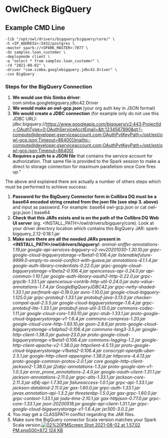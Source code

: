 # OwlCheck BigQuery

## Example CMD Line

```text
-lib "/opt/owl/drivers/bigquery/bigquery/core/" \
-h <IP_ADDRESS>:5432/postgres \
-master spark://<SPARK_MASTER>:7077 \
-ds samples.loan_customer \
-deploymode client \
-q "select * from samples.loan_customer" \
-rd "2021-08-02" \
-driver "com.simba.googlebigquery.jdbc42.Driver" \
-cxn BigQuery
```

### Steps for the BigQuery Connection

1. **We would use this Simba driver**: com.simba.googlebigquery.jdbc42.Driver
2. **We would make an owl-gcp.json** \(your org auth key in JSON format\)
3. **We would create a JDBC connection** \(for example only do not use this JDBC URL\): jdbc:bigquery://https://www.googleapis.com/bigquery/v2:443;ProjectId=;OAuthType=0;OAuthServiceAcctEmail=&lt;1234567890&gt;[-compute@developer.gserviceaccount.com;OAuthPvtKeyPath=/opt/ext/owl-gcp.json;Timeout=86400](mailto:-compute@developer.gserviceaccount.com;OAuthPvtKeyPath=/opt/ext/owl-gcp.json;Timeout=86400)
4. **Requires a path to a JSON file** that contains the service account for authorization. That same file is provided to the Spark session to make a direct to storage connection for maximum parallelism once Core fires up.”

The above and explained there are actually a number of others steps which must be performed to achieve success:

1. **Password for the BigQuery Connector form in Collibra DQ must be a base64 encoded string created from the json file \(see step 3. above\)** and input as password. For example: base64 owl-gcp.json or cat owl-gcp.json \| base64
2. **Check that this JARs exists and is on the path of the Collibra DQ Web UI server** \(eg. &lt;INSTALL\_PATH&gt;/owl/drivers/bigquery/core\). Look at your driver directory location which contains this BigQuery JAR: spark-bigquery\_2.12-0.18.1.jar
3. **Make sure there are all the needed JARs present in &lt;INSTALL\_PATH&gt;/owl/drivers/bigquery/:** _animal-sniffer-annotations-1.19.jar google-api-services-bigquery-v2-rev20201030-1.30.10.jar grpc-google-cloud-bigquerystorage-v1beta1-0.106.4.jar listenablefuture-9999.0-empty-to-avoid-conflict-with-guava.jar annotations-4.1.1.4.jar google-auth-library-credentials-0.22.0.jar grpc-google-cloud-bigquerystorage-v1beta2-0.106.4.jar opencensus-api-0.24.0.jar api-common-1.10.1.jar google-auth-library-oauth2-http-0.22.0.jar grpc-grpclb-1.33.1.jar opencensus-contrib-http-util-0.24.0.jar auto-value-annotations-1.7.4.jar GoogleBigQueryJDBC42.jar grpc-netty-shaded-1.33.1.jar perfmark-api-0.19.0.jar avro-1.10.0.jar google-cloud-bigquery-1.125.0.jar grpc-protobuf-1.33.1.jar protobuf-java-3.13.0.jar checker-compat-qual-2.5.5.jar google-cloud-bigquerystorage-1.6.4.jar grpc-protobuf-lite-1.33.1.jar protobuf-java-util-3.13.0.jar commons-codec-1.11.jar google-cloud-core-1.93.10.jar grpc-stub-1.33.1.jar proto-google-cloud-bigquerystorage-v1-1.6.4.jar commons-compress-1.20.jar google-cloud-core-http-1.93.10.jar gson-2.8.6.jar proto-google-cloud-bigquerystorage-v1alpha2-0.106.4.jar commons-lang3-3.5.jar google-http-client-1.38.0.jar guava-23.0.jar proto-google-cloud-bigquerystorage-v1beta1-0.106.4.jar commons-logging-1.2.jar google-http-client-apache-v2-1.38.0.jar httpclient-4.5.13.jar proto-google-cloud-bigquerystorage-v1beta2-0.106.4.jar conscrypt-openjdk-uber-2.5.1.jar google-http-client-appengine-1.38.0.jar httpcore-4.4.13.jar proto-google-common-protos-2.0.1.jar core google-http-client-jackson2-1.38.0.jar j2objc-annotations-1.3.jar proto-google-iam-v1-1.0.3.jar error\_prone\_annotations-2.4.0.jar google-oauth-client-1.31.1.jar jackson-annotations-2.11.0.jar grpc-alts-1.33.1.jar jackson-core-2.11.3.jar slf4j-api-1.7.30.jar failureaccess-1.0.1.jar grpc-api-1.33.1.jar jackson-databind-2.11.0.jar gax-1.60.0.jar grpc-auth-1.33.1.jar javax.annotation-api-1.3.2.jar threetenbp-1.5.0.jar gax-grpc-1.60.0.jar grpc-context-1.33.1.jar joda-time-2.10.1.jar gax-httpjson-0.77.0.jar grpc-core-1.33.1.jar json-20200518.jar google-api-client-1.31.1.jar grpc-google-cloud-bigquerystorage-v1-1.6.4.jar jsr305-3.0.2.jar_
4. You may get a CLASSPATH conflict regarding the JAR files.
5. Make sure the BigQuery connector Scala version matches your Spark Scala version.[![02%20PM](https://discourse-static.influitive.net/uploads/db_033c9cc6_3cea_4623_b4a8_52ebc3f9e8a1/optimized/2X/d/dfca73373275afb5f063f192a3aa7105caa76bd8_2_286x500.png)Screen Shot 2021-08-02 at 1.57.02 PM.png500×872 124 KB](https://discourse-static.influitive.net/uploads/db_033c9cc6_3cea_4623_b4a8_52ebc3f9e8a1/original/2X/d/dfca73373275afb5f063f192a3aa7105caa76bd8.png)





